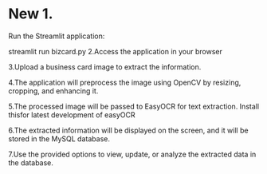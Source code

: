 # New 1.
Run the Streamlit application:

streamlit run bizcard.py
2.Access the application in your browser 

3.Upload a business card image to extract the information.

4.The application will preprocess the image using OpenCV by resizing, cropping, and enhancing it.

5.The processed image will be passed to EasyOCR for text extraction. Install thisfor latest development of easyOCR

6.The extracted information will be displayed on the screen, and it will be stored in the MySQL database.

7.Use the provided options to view, update, or analyze the extracted data in the database.
